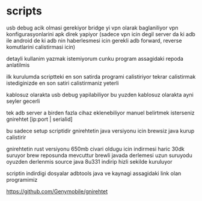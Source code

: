 # scripts

usb debug acik olmasi gerekiyor
bridge yi vpn olarak baglaniliyor vpn konfigurasyonlarini apk direk yapiyor (sadece vpn icin degil server da ki adb ile android de ki adb nin haberlesmesi icin gerekli adb forward, reverse komutlarini calistirmasi icin)

detayli kullanim yazmak istemiyorum cunku program assagidaki repoda anlatilmis

ilk kurulumda scriptteki en son satirda programi calistiriyor tekrar calistirmak istediginizde en son satiri calistirmaniz yeterli

kablosuz olarakta usb debug yapilabiliyor bu yuzden kablosuz olarakta ayni seyler gecerli

tek adb server a birden fazla cihaz eklenebiliyor manuel belirtmek isterseniz gnirehtet [ip:port | serialid]

bu sadece setup scriptidir
gnirehtetin java versiyonu icin brewsiz java kurup calistirir

gnirehtetin rust versiyonu 650mb civari oldugu icin indirmesi haric 30dk suruyor brew reposunda mevcuttur
brewli javada derlemesi uzun suruyodu oyuzden derlenmis source java 8u331 indirip hizli sekilde kuruluyor

scriptin indirdigi dosyalar adbtools java ve kaynagi assagidaki link olan programimiz

https://github.com/Genymobile/gnirehtet
